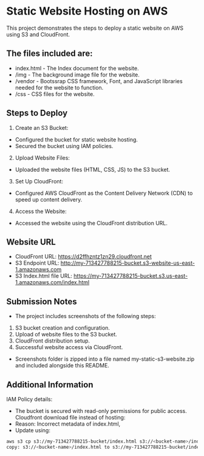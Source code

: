 # Static Website Hosting on AWS
This project demonstrates the steps to deploy a static website on AWS using S3 and CloudFront.

## The files included are: 

- index.html - The Index document for the website.
- /img - The background image file for the website.
- /vendor - Bootssrap CSS framework, Font, and JavaScript libraries needed for the website to function.
- /css - CSS files for the website.

## Steps to Deploy

1. Create an S3 Bucket:
- Configured the bucket for static website hosting.
- Secured the bucket using IAM policies.
2. Upload Website Files:
- Uploaded the website files (HTML, CSS, JS) to the S3 bucket.
3. Set Up CloudFront:
- Configured AWS CloudFront as the Content Delivery Network (CDN) to speed up content delivery.
4. Access the Website:
- Accessed the website using the CloudFront distribution URL.

## Website URL
- CloudFront URL: https://d2ffhzntz1zn29.cloudfront.net
- S3 Endpoint URL: http://my-713427788215-bucket.s3-website-us-east-1.amazonaws.com
- S3 Index.html file URL: https://my-713427788215-bucket.s3.us-east-1.amazonaws.com/index.html

## Submission Notes
- The project includes screenshots of the following steps:
1. S3 bucket creation and configuration.
2. Upload of website files to the S3 bucket.
3. CloudFront distribution setup.
4. Successful website access via CloudFront.

- Screenshots folder is zipped into a file named my-static-s3-website.zip and included alongside this README.

## Additional Information
IAM Policy details: 
- The bucket is secured with read-only permissions for public access.
Cloudfront download file instead of hosting: 
- Reason: Incorrect metadata of index.html, 
- Update using:
```bash
aws s3 cp s3://my-713427788215-bucket/index.html s3://<bucket-name>/index.html --content-type "text/html" --metadata-directive REPLACE
copy: s3://<bucket-name>/index.html to s3://my-713427788215-bucket/index.html
```
